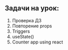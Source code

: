 ## Задачи на урок:

1. Проверка ДЗ
2. Повторение props
3. Triggers
4. useState()
5. Counter app using react
